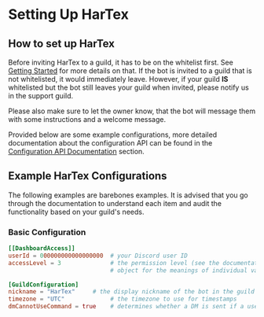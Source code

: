 # Setting Up HarTex

## How to set up HarTex

Before inviting HarTex to a guild, it has to be on the whitelist first. See [Getting Started](/HarTex-rust-discord-bot/docs/usage/getting-started)
for more details on that. If the bot is invited to a guild that is not whitelisted, it would immediately leave. However,
if your guild **IS** whitelisted but the bot still leaves your guild when invited, please notify us in the support guild.

Please also make sure to let the owner know, that the bot will message them with some instructions and a welcome message.

Provided below are some example configurations, more detailed documentation about the configuration API can be found in
the [Configuration API Documentation](/HarTex-rust-discord-bot/docs/usage/api-docs) section.

## Example HarTex Configurations

The following examples are barebones examples. It is advised that you go through the documentation to understand each
item and audit the functionality based on your guild's needs.

### Basic Configuration

```toml
[[DashboardAccess]]
userId = 000000000000000000  # your Discord user ID
accessLevel = 3              # the permission level (see the documentation of the DashboardAccess
                             # object for the meanings of individual values)

[GuildConfiguration]
nickname = "HarTex"     # the display nickname of the bot in the guild
timezone = "UTC"             # the timezone to use for timestamps
dmCannotUseCommand = true    # determines whether a DM is sent if a user cannot use a specific command
```
